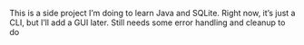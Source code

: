 This is a side project I’m doing to learn Java and SQLite. Right now, it’s just a CLI, but I’ll add a GUI later. Still needs some error handling and cleanup to do
